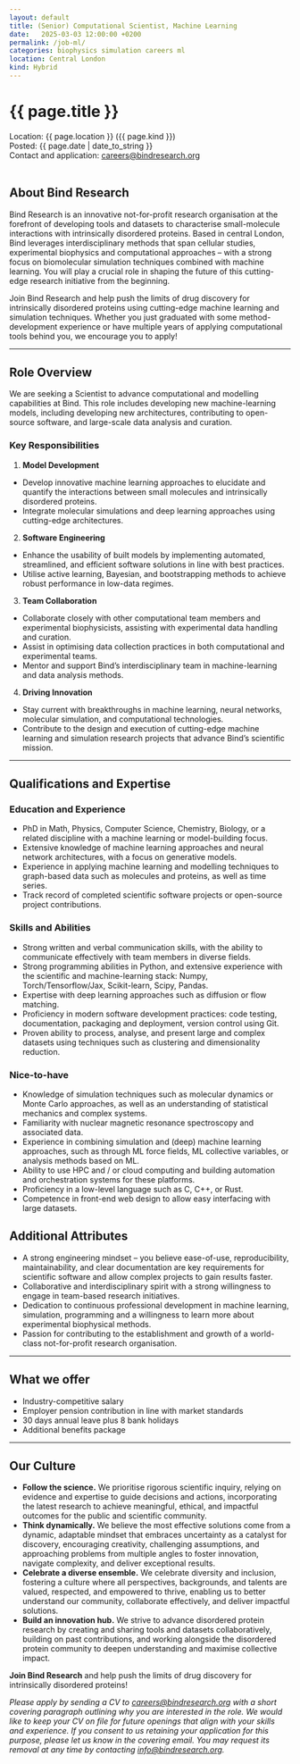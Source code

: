 ```yaml
---
layout: default
title: (Senior) Computational Scientist, Machine Learning
date:   2025-03-03 12:00:00 +0200
permalink: /job-ml/
categories: biophysics simulation careers ml
location: Central London
kind: Hybrid
---
```


<h1 style="text-align: left;">{{ page.title }}</h1>
<div class="job-meta">Location: {{ page.location }} ({{ page.kind }})</div>
<div class="job-meta">Posted: {{ page.date | date_to_string }}</div>
<div class="job-meta">Contact and application: <a href="mailto:careers@bindresearch.org">careers@bindresearch.org</a></div>
<br />

## About Bind Research
Bind Research is an innovative not-for-profit research organisation at the forefront of developing tools and datasets to characterise small-molecule interactions with intrinsically disordered proteins. Based in central London, Bind leverages interdisciplinary methods that span cellular studies, experimental biophysics and computational approaches – with a strong focus on biomolecular simulation techniques combined with machine learning. You will play a crucial role in shaping the future of this cutting-edge research initiative from the beginning.

Join Bind Research and help push the limits of drug discovery for intrinsically disordered proteins using cutting-edge machine learning and simulation techniques. Whether you just graduated with some method-development experience or have multiple years of applying computational tools behind you, we encourage you to apply!

---

## Role Overview
We are seeking a Scientist to advance computational and modelling capabilities at Bind. This role includes developing new machine-learning models, including developing new architectures, contributing to open-source software, and large-scale data analysis and curation.

### Key Responsibilities
1. **Model Development**
- Develop innovative machine learning approaches to elucidate and quantify the interactions between small molecules and intrinsically disordered proteins.
- Integrate molecular simulations and deep learning approaches using cutting-edge architectures.

2. **Software Engineering**
- Enhance the usability of built models by implementing automated, streamlined, and efficient software solutions in line with best practices.
- Utilise active learning, Bayesian, and bootstrapping methods to achieve robust performance in low-data regimes.

3. **Team Collaboration**
- Collaborate closely with other computational team members and experimental biophysicists, assisting with experimental data handling and curation.
- Assist in optimising data collection practices in both computational and experimental teams.
- Mentor and support Bind’s interdisciplinary team in machine-learning and data analysis methods.

4. **Driving Innovation**
- Stay current with breakthroughs in machine learning, neural networks, molecular simulation, and computational technologies.
- Contribute to the design and execution of cutting-edge machine learning and simulation research projects that advance Bind’s scientific mission.

---

## Qualifications and Expertise
### Education and Experience
- PhD in Math, Physics, Computer Science, Chemistry, Biology, or a related discipline with a machine learning or model-building focus.
- Extensive knowledge of machine learning approaches and neural network architectures, with a focus on generative models.
- Experience in applying machine learning and modelling techniques to graph-based data such as molecules and proteins, as well as time series.
- Track record of completed scientific software projects or open-source project contributions.

### Skills and Abilities
- Strong written and verbal communication skills, with the ability to communicate effectively with team members in diverse fields.
- Strong programming abilities in Python, and extensive experience with the scientific and machine-learning stack: Numpy, Torch/Tensorflow/Jax, Scikit-learn, Scipy, Pandas.
- Expertise with deep learning approaches such as diffusion or flow matching.
- Proficiency in modern software development practices: code testing, documentation, packaging and deployment, version control using Git.
- Proven ability to process, analyse, and present large and complex datasets using techniques such as clustering and dimensionality reduction.

### Nice-to-have
- Knowledge of simulation techniques such as molecular dynamics or Monte Carlo approaches, as well as an understanding of statistical mechanics and complex systems.
- Familiarity with nuclear magnetic resonance spectroscopy and associated data.
- Experience in combining simulation and (deep) machine learning approaches, such as through ML force fields, ML collective variables, or analysis methods based on ML.
- Ability to use HPC and / or cloud computing and building automation and orchestration systems for these platforms.
- Proficiency in a low-level language such as C, C++, or Rust.
- Competence in front-end web design to allow easy interfacing with large datasets.

## Additional Attributes
- A strong engineering mindset – you believe ease-of-use, reproducibility, maintainability, and clear documentation are key requirements for scientific software and allow complex projects to gain results faster.
- Collaborative and interdisciplinary spirit with a strong willingness to engage in team-based research initiatives.
- Dedication to continuous professional development in machine learning, simulation, programming and a willingness to learn more about experimental biophysical methods.
- Passion for contributing to the establishment and growth of a world-class not-for-profit research organisation.

---

## What we offer
- ⁠Industry-competitive salary
- ⁠Employer pension contribution in line with market standards
- ⁠30 days annual leave plus 8 bank holidays
- ⁠Additional benefits package

---

## Our Culture
- **Follow the science.** We prioritise rigorous scientific inquiry, relying on evidence and expertise to guide decisions and actions, incorporating the latest research to achieve meaningful, ethical, and impactful outcomes for the public and scientific community.
- **Think dynamically.** We believe the most effective solutions come from a dynamic, adaptable mindset that embraces uncertainty as a catalyst for discovery, encouraging creativity, challenging assumptions, and approaching problems from multiple angles to foster innovation, navigate complexity, and deliver exceptional results.
- **Celebrate a diverse ensemble.** We celebrate diversity and inclusion, fostering a culture where all perspectives, backgrounds, and talents are valued, respected, and empowered to thrive, enabling us to better understand our community, collaborate effectively, and deliver impactful solutions.
- **Build an innovation hub.** We strive to advance disordered protein research by creating and sharing tools and datasets collaboratively, building on past contributions, and working alongside the disordered protein community to deepen understanding and maximise collective impact.

**Join Bind Research** and help push the limits of drug discovery for intrinsically disordered proteins!

*Please apply by sending a CV to <a href="mailto:careers@bindresearch.org">careers@bindresearch.org</a> with a short covering paragraph outlining why you are interested in the role. We would like to keep your CV on file for future openings that align with your skills and experience. If you consent to us retaining your application for this purpose, please let us know in the covering email. You may request its removal at any time by contacting <a href="mailto:info@bindresearch.org">info@bindresearch.org</a>.*